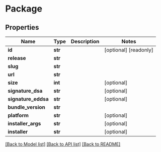 # Package

## Properties
Name | Type | Description | Notes
------------ | ------------- | ------------- | -------------
**id** | **str** |  | [optional] [readonly] 
**release** | **str** |  | 
**slug** | **str** |  | 
**url** | **str** |  | 
**size** | **int** |  | [optional] 
**signature_dsa** | **str** |  | [optional] 
**signature_eddsa** | **str** |  | [optional] 
**bundle_version** | **str** |  | 
**platform** | **str** |  | [optional] 
**installer_args** | **str** |  | [optional] 
**installer** | **str** |  | [optional] 

[[Back to Model list]](../README.md#documentation-for-models) [[Back to API list]](../README.md#documentation-for-api-endpoints) [[Back to README]](../README.md)


